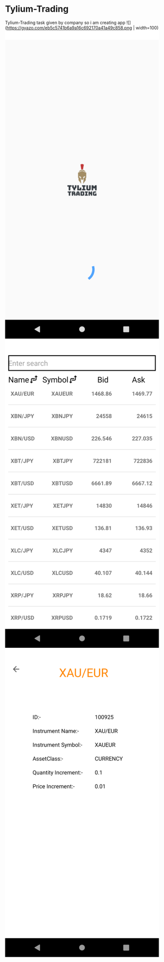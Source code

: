 # Tylium-Trading
Tylium-Trading task given by company so i am creating app
![](https://gyazo.com/eb5c5741b6a9a16c692170a41a49c858.png | width=100)
![alt text](https://github.com/vishalkumarsinghvi/Tylium-Trading/blob/master/Screenshot_1585289238.png)
![alt text](https://github.com/vishalkumarsinghvi/Tylium-Trading/blob/master/Screenshot_1585289223.png)
![alt text](https://github.com/vishalkumarsinghvi/Tylium-Trading/blob/master/Screenshot_1585289230.png)

